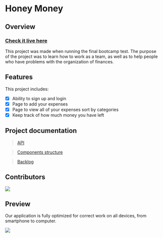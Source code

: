 # Honey Money
## Overview
### [Check it live here](https://honeymoney.netlify.app/)
This project was made when running the final bootcamp test. The purpose of the project was to learn how to work as a team, as well as to help people who have problems with the organization of finances.


## Features 

This project includes:
- [x] Ability to sign up and login
- [x] Page to add your expenses
- [x] Page to view all of your expenses sort by categories
- [x] Keep track of how much money you have left

## Project documentation
> [API](https://drive.google.com/file/d/1AVK6wPQoBmPHilBE8SMISRGmZEkzD-w5/view?usp=sharing)

> [Components structure](https://drive.google.com/file/d/11AzMZKc2hJw2uCkFejJcD1Jo9e-iuzlw/view?usp=sharing)

> [Backlog](https://drive.google.com/file/d/1fKpZREgyVuV9IvpnXcGBntaiJ9jFNnUA/view?usp=sharing)

## Contributors

<a href="https://github.com/salikovskiy/honey-money/graphs/contributors">
  <img src="https://contributors-img.web.app/image?repo=salikovskiy/honey-money" />
</a>

## Preview
Our application is fully optimized for correct work on all devices,
from smartphone to computer.

<img src="https://i.ibb.co/xfMGG6z/honey-money1.jpg" />

